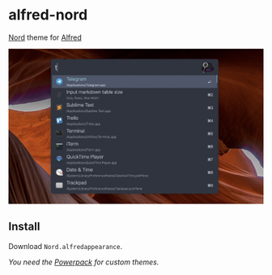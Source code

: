 # alfred-nord

[Nord](https://github.com/arcticicestudio/nord) theme for [Alfred](https://www.alfredapp.com/)

![screenshot](/screenshot.jpg)

## Install

Download `Nord.alfredappearance`.

_You need the [Powerpack](https://www.alfredapp.com/powerpack/) for custom themes._
